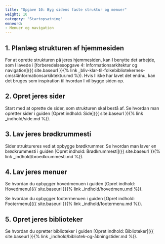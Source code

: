 ```yaml
---
title: "Opgave 10: Byg sidens faste struktur og menuer"
weight: 10
category: "Startopsætning"
emneord:
- Menuer og navigation
---
```


## 1. Planlæg strukturen af hjemmesiden

For at oprette strukturen på jeres hjemmesiden, kan I benytte det arbejde, som I lavede i [forberedelsesopgave 4: Informationsarkitektur og navigation]({{ site.baseurl }}{% link _bliv-klar-til-folkebibliotekernes-cms/4informationsarkiktektur.md %}). Hvis I ikke har lavet det endnu, kan det bruges som inspiration til hvordan I vil bygge siden op. 

## 2. Opret jeres sider
Start med at oprette de sider, som strukturen skal bestå af. Se hvordan man opretter sider i guiden [Opret indhold: Side]({{ site.baseurl }}{% link _indhold/side.md %}).

## 3. Lav jeres brødkrummesti
Sider struktureres ved at opbygge brødkrummer. Se hvordan man laver en brødkrummesti i guiden [Opret indhold: Brødkrummesti]({{ site.baseurl }}{% link _indhold/broedkrummesti.md %}).

## 4. Lav jeres menuer
Se hvordan du opbygger hovedmenuen i guiden [Opret indhold: Hovedmenu]({{ site.baseurl }}{% link _indhold/hovedmenu.md %}).

Se hvordan du opbygger footermenuen i guiden [Opret indhold: Footermenu]({{ site.baseurl }}{% link _indhold/footermenu.md %}).

## 5. Opret jeres biblioteker
Se hvordan du opretter biblioteker i guiden [Opret indhold: Biblioteker]({{ site.baseurl }}{% link _indhold/bibliotek-og-åbningstider.md %}).
